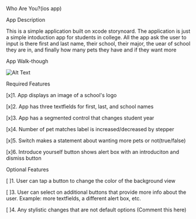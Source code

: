 Who Are You?(ios app)

App Description

This is a simple application built on xcode storynoard. The application is just a simple intoduction app for students in college. All the app ask the user to input is there first and last name, their school, their major, the uear of school they are in,  and finally how many pets they have and if they want more

App Walk-though

![Alt Text](https://i.imgur.com/a/HGkni58.gif)


Required Features

[x]1. App displays an image of a school's logo

[x]2. App has three textfields for first, last, and school names

[x]3. App has a segmented control that changes student year

[x]4. Number of pet matches label is increased/decreased by stepper

[x]5. Switch makes a statement about wanting more pets or not(true/false)

[x]6. Introduce yourself button shows alert box with an introduciton and dismiss button


Optional Features

[ ]1. User can tap a button to change the color of the background view

[ ]3. User can select on additional buttons that provide more info about the user. Example: more textfields, a different alert box, etc.

[ ]4. Any stylistic changes that are not default options (Comment this here)
